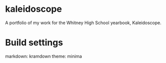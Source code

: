 # kaleidoscope
A portfolio of my work for the Whitney High School yearbook, Kaleidoscope.
# Build settings
markdown: kramdown
theme: minima
